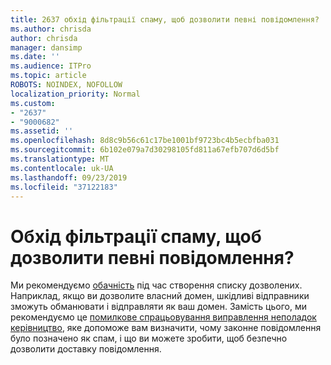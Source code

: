 ```yaml
---
title: 2637 обхід фільтрації спаму, щоб дозволити певні повідомлення?
ms.author: chrisda
author: chrisda
manager: dansimp
ms.date: ''
ms.audience: ITPro
ms.topic: article
ROBOTS: NOINDEX, NOFOLLOW
localization_priority: Normal
ms.custom:
- "2637"
- "9000682"
ms.assetid: ''
ms.openlocfilehash: 8d8c9b56c61c17be1001bf9723bc4b5ecbfba031
ms.sourcegitcommit: 6b102e079a7d30298105fd811a67efb707d6d5bf
ms.translationtype: MT
ms.contentlocale: uk-UA
ms.lasthandoff: 09/23/2019
ms.locfileid: "37122183"
---
```

# <a name="bypass-spam-filtering-to-allow-specific-messages"></a>Обхід фільтрації спаму, щоб дозволити певні повідомлення?

Ми рекомендуємо [обачність](https://docs.microsoft.com/exchange/troubleshoot/antispam/cautions-against-bypassing-spam-filters) під час створення списку дозволених. Наприклад, якщо ви дозволите власний домен, шкідливі відправники зможуть обманювати і відправляти як ваш домен.  Замість цього, ми рекомендуємо це [помилкове спрацьовування виправлення неполадок керівництво](https://docs.microsoft.com/office365/securitycompliance/prevent-email-from-being-marked-as-spam), яке допоможе вам визначити, чому законне повідомлення було позначено як спам, і що ви можете зробити, щоб безпечно дозволити доставку повідомлення.

